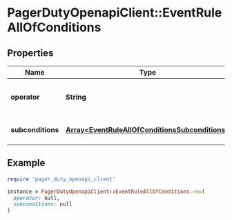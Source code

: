 # PagerDutyOpenapiClient::EventRuleAllOfConditions

## Properties

| Name | Type | Description | Notes |
| ---- | ---- | ----------- | ----- |
| **operator** | **String** | Operator to combine sub-conditions. |  |
| **subconditions** | [**Array&lt;EventRuleAllOfConditionsSubconditions&gt;**](EventRuleAllOfConditionsSubconditions.md) | Array of sub-conditions. |  |

## Example

```ruby
require 'pager_duty_openapi_client'

instance = PagerDutyOpenapiClient::EventRuleAllOfConditions.new(
  operator: null,
  subconditions: null
)
```

